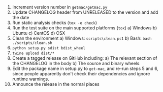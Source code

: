 1. Increment version number in `getmac/getmac.py`
2. Update CHANGELOG header from UNRELEASED to the version and add the date
3. Run static analysis checks (`tox -e check`)
4. Run the test suite on the main supported platforms (`tox`)
    a) Windows
    b) Ubuntu
    c) CentOS
    d) OSX
5. Clean the environment
    a) Windows: `scripts\clean.ps1`
    b) Bash: `bash ./scripts/clean.sh`
6. `python setup.py sdist bdist_wheel`
7. `twine upload dist/*`
8. Create a tagged release on GitHub including:
    a) The relevant section of the CHANGELOG in the body
    b) The source and binary wheels
9. Edit the package name in setup.py to `get-mac`, and re-run
steps 5 and 6, since people apparently don't check their
dependencies and ignore runtime warnings.
10. Announce the release in the normal places
